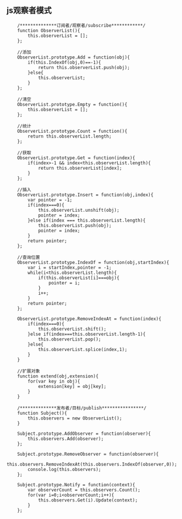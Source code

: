 ## js观察者模式

        /**************订阅者/观察者/subscribe************/
        function ObserverList(){
            this.observerList = [];
        };

        //添加
        ObserverList.prototype.Add = function(obj){
            if(this.IndexOf(obj,0)==-1){
                return this.observerList.push(obj);
            }else{
                this.observerList;
            }
        };

        //清空
        ObserverList.prototype.Empty = function(){
            this.observerList = [];
        };

        //统计
        ObserverList.prototype.Count = function(){
            return this.observerList.length;
        };

        //获取
        ObserverList.prototype.Get = function(index){
            if(index>-1 && index<this.observerList.length){
                return this.observerList[index];
            }
        };

        //插入
        ObserverList.prototype.Insert = function(obj,index){
            var pointer = -1;
            if(index===0){
                this.observerList.unshift(obj);
                pointer = index;
            }else if(index === this.observerList.length){
                this.observerList.push(obj);
                pointer = index;
            }
            return pointer;
        };

        //查询位置
        ObserverList.prototype.IndexOf = function(obj,startIndex){
            var i = startIndex,pointer = -1;
            while(i<this.observerList.length){
                if(this.observerList[i]===obj){
                    pointer = i;
                }
                i++;
            }
            return pointer;
        };

        ObserverList.prototype.RemoveIndexAt = function(index){
            if(index===0){
                this.observerList.shift();
            }else if(index===this.observerList.length-1){
                this.observerList.pop();
            }else{
                this.observerList.splice(index,1);
            }
        }

        //扩展对象
        function extend(obj,extension){
            for(var key in obj){
                extension[key] = obj[key];
            }
        }

        /**************发布者/目标/publish****************/
        function Subject(){
            this.observers = new ObserverList();
        }

        Subject.prototype.AddObserver = function(observer){
            this.observers.Add(observer);
        };

        Subject.prototype.RemoveObserver = function(observer){
            this.observers.RemoveIndexAt(this.observers.IndexOf(observer,0));
            console.log(this.observers);
        };

        Subject.prototype.Notify = function(context){
            var observerCount = this.observers.Count();
            for(var i=0;i<observerCount;i++){
                this.observers.Get(i).Update(context);
            }
        };
